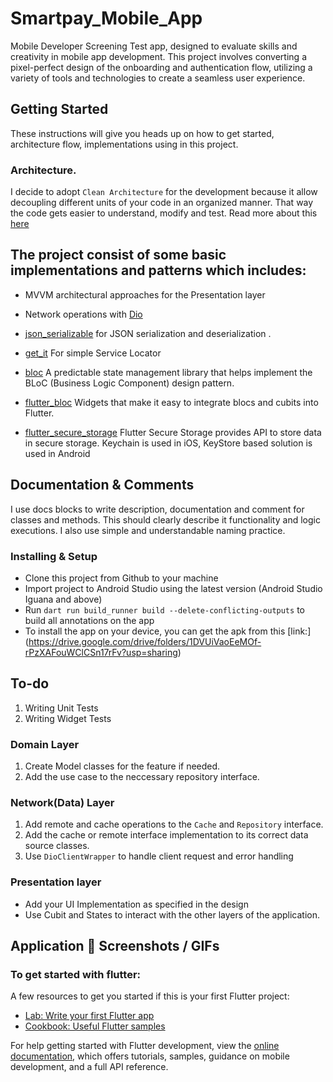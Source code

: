 # Smartpay_Mobile_App

Mobile Developer Screening Test app, designed to evaluate skills and creativity in mobile app
development. This project involves converting a pixel-perfect design of the onboarding and
authentication flow, utilizing a variety of tools and technologies to create a seamless user
experience.

## Getting Started

These instructions will give you heads up on how to get started, architecture flow, implementations using in this project.

### Architecture.

I decide to adopt ```Clean Architecture``` for the development because it allow decoupling different units of your code in an organized manner. That way the code gets easier to understand, modify and test. Read more about this [here](https://dev.to/george_andronchik/clean-architecture-of-flutter-application-part-2-practice-3562)


## The project consist of some basic implementations and patterns which includes:

* MVVM architectural approaches for the Presentation layer
* Network operations with [Dio](https://pub.dev/packages/dio)

* [json_serializable](https://pub.dev/packages/json_serializable) for JSON serialization and deserialization .
* [get_it](https://pub.dev/packages/get_it) For simple Service Locator
* [bloc](https://pub.dev/packages/bloc) A predictable state management library that helps implement the BLoC (Business Logic Component) design pattern.
* [flutter_bloc](https://pub.dev/packages/flutter_bloc) Widgets that make it easy to integrate blocs and cubits into Flutter.
* [flutter_secure_storage](https://pub.dev/packages/flutter_secure_storage) Flutter Secure Storage provides API to store data in secure storage. Keychain is used in iOS, KeyStore based solution is used in Android


## Documentation & Comments
I use docs blocks to write description, documentation and comment for classes and methods. This should clearly describe it functionality and logic executions. 
I also use simple and understandable naming practice.


### Installing & Setup

* Clone this project from Github to your machine
* Import project to Android Studio using the latest version (Android Studio Iguana and above)
* Run `dart run build_runner build --delete-conflicting-outputs` to build all annotations on the app
* To install the app on your device, you can get the apk from this [link:] (https://drive.google.com/drive/folders/1DVUiVaoEeMOf-rPzXAFouWClCSn17rFv?usp=sharing)


## To-do
1. Writing Unit Tests
2. Writing Widget Tests


### Domain Layer
1. Create Model classes for the feature if needed.
2. Add the use case to the neccessary repository interface.

### Network(Data) Layer
1. Add remote and cache operations to the `Cache` and `Repository` interface.
2. Add the cache or remote interface implementation to its correct data source classes.
3. Use `DioClientWrapper` to handle client request and error handling 

### Presentation layer
- Add your UI Implementation as specified in the design
- Use Cubit and States to interact with the other layers of the application.

## Application :camera_flash: Screenshots / GIFs


### To get started with flutter:
A few resources to get you started if this is your first Flutter project:

- [Lab: Write your first Flutter app](https://docs.flutter.dev/get-started/codelab)
- [Cookbook: Useful Flutter samples](https://docs.flutter.dev/cookbook)

For help getting started with Flutter development, view the
[online documentation](https://docs.flutter.dev/), which offers tutorials,
samples, guidance on mobile development, and a full API reference.

